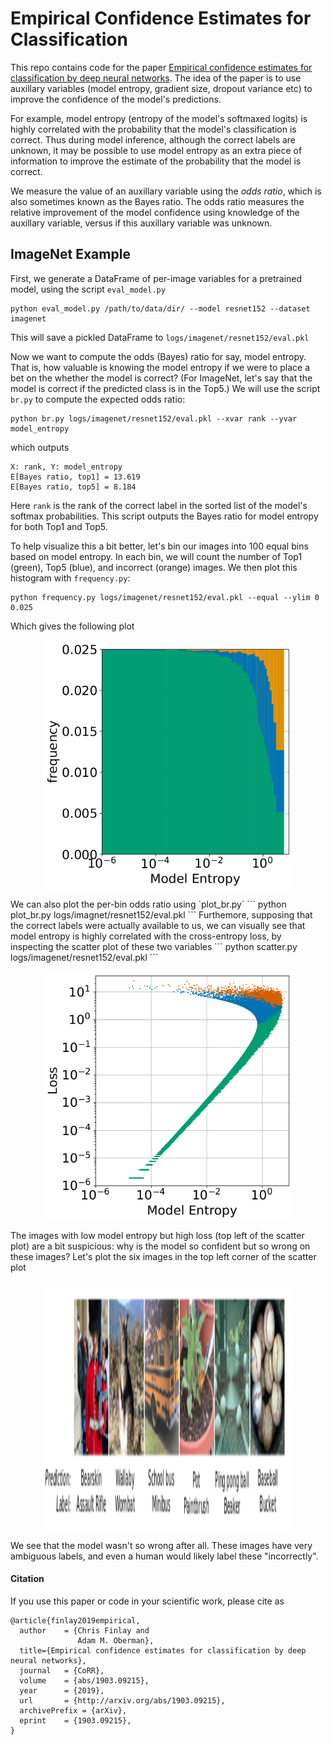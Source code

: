 # Empirical Confidence Estimates for Classification

This repo contains code for the paper [Empirical confidence estimates for classification by deep neural networks](https://arxiv.org/abs/1903.09215). The idea of the paper is to use auxillary variables (model entropy, gradient size, dropout variance etc) to improve the confidence of the model's predictions. 

For example, model entropy (entropy of the model's softmaxed logits) is highly correlated with the probability that the model's classification is correct. Thus during model inference, although the correct labels are unknown, it may be possible to use model entropy as an extra piece of information to improve the estimate of the probability that the model is correct.

We measure the value of an auxillary variable using the *odds ratio*, which is also sometimes known as the Bayes ratio. The odds ratio measures the relative improvement of the model confidence using knowledge of the auxillary variable, versus if this auxillary variable was unknown.

## ImageNet Example

First, we generate a DataFrame of per-image variables for a pretrained model, using the script `eval_model.py`
```
python eval_model.py /path/to/data/dir/ --model resnet152 --dataset imagenet
```
This will save a pickled DataFrame to `logs/imagenet/resnet152/eval.pkl`

Now we want to compute the odds (Bayes) ratio for say, model entropy. That is, how valuable is knowing the model entropy if we were to place a bet on the whether the model is correct? (For ImageNet, let's say that the model is correct if the predicted class is in the Top5.) We will use the script `br.py` to compute the expected odds ratio:
```
python br.py logs/imagenet/resnet152/eval.pkl --xvar rank --yvar model_entropy
```
which outputs
```
X: rank, Y: model_entropy
E[Bayes ratio, top1] = 13.619
E[Bayes ratio, top5] = 8.184
```
Here `rank` is the rank of the correct label in the sorted list of the model's softmax probabilities. This script outputs the Bayes ratio for model entropy for both Top1 and  Top5. 

To help visualize this a bit better, let's bin our images into 100 equal bins based on model entropy. In each bin, we will count the number of Top1 (green), Top5 (blue), and incorrect (orange) images. We then plot this histogram with `frequency.py`:
```
python frequency.py logs/imagenet/resnet152/eval.pkl --equal --ylim 0 0.025
```
Which gives the following plot
<p align="center">
<img align="middle" src="./assets/frequency.png" width="400" height="400" />
</p>
We can also plot the per-bin odds ratio using `plot_br.py`
```
python plot_br.py logs/imagnet/resnet152/eval.pkl
```
Furthemore, supposing that the correct labels were actually available to us, we can visually see that model entropy is highly correlated with the cross-entropy loss, by inspecting the scatter plot of these two variables
```
python scatter.py logs/imagenet/resnet152/eval.pkl
```
<p align="center">
<img align="middle" src="./assets/scatter.png" width="400" height="400" />
</p>
The images with low model entropy but high loss (top left of the scatter plot) are a bit suspicious: why is the model so confident but so wrong on these images? Let's plot the six images in the top left corner of the scatter plot
<p align="center">
<img align="middle" src="./assets/misclassified-cropped.png" width="400" height="400" />
</p>
We see that the model wasn't so wrong after all. These images have very ambiguous labels, and even a human would likely label these "incorrectly".

#### Citation
If you use this paper or code in your scientific work, please cite as
```
@article{finlay2019empirical,
  author    = {Chris Finlay and
               Adam M. Oberman},
  title={Empirical confidence estimates for classification by deep neural networks},
  journal   = {CoRR},
  volume    = {abs/1903.09215},
  year      = {2019},
  url       = {http://arxiv.org/abs/1903.09215},
  archivePrefix = {arXiv},
  eprint    = {1903.09215},
}
```
